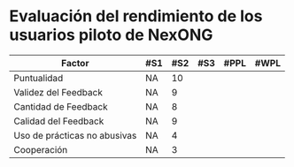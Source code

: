 # Evaluación del rendimiento de los usuarios piloto de NexONG

| Factor          | #S1 | #S2 | #S3 | #PPL | #WPL |
|-----------------|-----|-----|-----|------|------|
| Puntualidad     |  NA   |   10  |     |      |      |
| Validez del Feedback |  NA    |  9   |     |      |      |
| Cantidad de Feedback | NA  |  8   |     |      |      |
| Calidad del Feedback | NA  |  9   |     |      |      |
| Uso de prácticas no abusivas | NA  |  4   |     |      |      |
| Cooperación | NA  |  3   |     |      |      |

